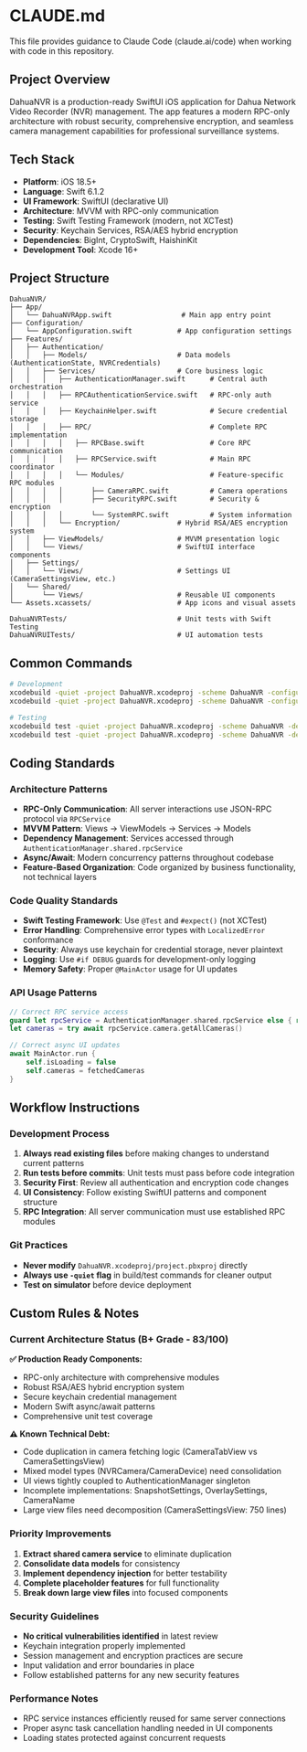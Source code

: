 # CLAUDE.md

This file provides guidance to Claude Code (claude.ai/code) when working with code in this repository.

## Project Overview

DahuaNVR is a production-ready SwiftUI iOS application for Dahua Network Video Recorder (NVR) management. The app features a modern RPC-only architecture with robust security, comprehensive encryption, and seamless camera management capabilities for professional surveillance systems.

## Tech Stack

- **Platform**: iOS 18.5+
- **Language**: Swift 6.1.2
- **UI Framework**: SwiftUI (declarative UI)
- **Architecture**: MVVM with RPC-only communication
- **Testing**: Swift Testing Framework (modern, not XCTest)
- **Security**: Keychain Services, RSA/AES hybrid encryption
- **Dependencies**: BigInt, CryptoSwift, HaishinKit
- **Development Tool**: Xcode 16+

## Project Structure

```
DahuaNVR/
├── App/
│   └── DahuaNVRApp.swift                 # Main app entry point
├── Configuration/
│   └── AppConfiguration.swift           # App configuration settings
├── Features/
│   ├── Authentication/
│   │   ├── Models/                      # Data models (AuthenticationState, NVRCredentials)
│   │   ├── Services/                    # Core business logic
│   │   │   ├── AuthenticationManager.swift      # Central auth orchestration
│   │   │   ├── RPCAuthenticationService.swift   # RPC-only auth service
│   │   │   ├── KeychainHelper.swift             # Secure credential storage
│   │   │   ├── RPC/                             # Complete RPC implementation
│   │   │   │   ├── RPCBase.swift                # Core RPC communication
│   │   │   │   ├── RPCService.swift             # Main RPC coordinator
│   │   │   │   └── Modules/                     # Feature-specific RPC modules
│   │   │   │       ├── CameraRPC.swift          # Camera operations
│   │   │   │       ├── SecurityRPC.swift        # Security & encryption
│   │   │   │       └── SystemRPC.swift          # System information
│   │   │   └── Encryption/              # Hybrid RSA/AES encryption system
│   │   ├── ViewModels/                  # MVVM presentation logic
│   │   └── Views/                       # SwiftUI interface components
│   ├── Settings/
│   │   └── Views/                       # Settings UI (CameraSettingsView, etc.)
│   └── Shared/
│       └── Views/                       # Reusable UI components
└── Assets.xcassets/                     # App icons and visual assets

DahuaNVRTests/                           # Unit tests with Swift Testing
DahuaNVRUITests/                         # UI automation tests
```

## Common Commands

```bash
# Development
xcodebuild -quiet -project DahuaNVR.xcodeproj -scheme DahuaNVR -configuration Debug -destination 'platform=iOS Simulator,name=iPhone 16' build
xcodebuild -quiet -project DahuaNVR.xcodeproj -scheme DahuaNVR -configuration Release build

# Testing
xcodebuild test -quiet -project DahuaNVR.xcodeproj -scheme DahuaNVR -destination 'platform=iOS Simulator,name=iPhone 16'
xcodebuild test -quiet -project DahuaNVR.xcodeproj -scheme DahuaNVR -destination 'platform=iOS Simulator,name=iPhone 16' -only-testing:DahuaNVRTests
```

## Coding Standards

### Architecture Patterns
- **RPC-Only Communication**: All server interactions use JSON-RPC protocol via `RPCService`
- **MVVM Pattern**: Views → ViewModels → Services → Models
- **Dependency Management**: Services accessed through `AuthenticationManager.shared.rpcService`
- **Async/Await**: Modern concurrency patterns throughout codebase
- **Feature-Based Organization**: Code organized by business functionality, not technical layers

### Code Quality Standards
- **Swift Testing Framework**: Use `@Test` and `#expect()` (not XCTest)
- **Error Handling**: Comprehensive error types with `LocalizedError` conformance
- **Security**: Always use keychain for credential storage, never plaintext
- **Logging**: Use `#if DEBUG` guards for development-only logging
- **Memory Safety**: Proper `@MainActor` usage for UI updates

### API Usage Patterns
```swift
// Correct RPC service access
guard let rpcService = AuthenticationManager.shared.rpcService else { return }
let cameras = try await rpcService.camera.getAllCameras()

// Correct async UI updates
await MainActor.run {
    self.isLoading = false
    self.cameras = fetchedCameras
}
```

## Workflow Instructions

### Development Process
1. **Always read existing files** before making changes to understand current patterns
2. **Run tests before commits**: Unit tests must pass before code integration
3. **Security First**: Review all authentication and encryption code changes
4. **UI Consistency**: Follow existing SwiftUI patterns and component structure
5. **RPC Integration**: All server communication must use established RPC modules

### Git Practices
- **Never modify** `DahuaNVR.xcodeproj/project.pbxproj` directly
- **Always use `-quiet` flag** in build/test commands for cleaner output
- **Test on simulator** before device deployment

## Custom Rules & Notes

### Current Architecture Status (B+ Grade - 83/100)

**✅ Production Ready Components:**
- RPC-only architecture with comprehensive modules
- Robust RSA/AES hybrid encryption system
- Secure keychain credential management
- Modern Swift async/await patterns
- Comprehensive unit test coverage

**⚠️ Known Technical Debt:**
- Code duplication in camera fetching logic (CameraTabView vs CameraSettingsView)
- Mixed model types (NVRCamera/CameraDevice) need consolidation
- UI views tightly coupled to AuthenticationManager singleton
- Incomplete implementations: SnapshotSettings, OverlaySettings, CameraName
- Large view files need decomposition (CameraSettingsView: 750 lines)

### Priority Improvements
1. **Extract shared camera service** to eliminate duplication
2. **Consolidate data models** for consistency
3. **Implement dependency injection** for better testability
4. **Complete placeholder features** for full functionality
5. **Break down large view files** into focused components

### Security Guidelines
- **No critical vulnerabilities identified** in latest review
- Keychain integration properly implemented
- Session management and encryption practices are secure
- Input validation and error boundaries in place
- Follow established patterns for any new security features

### Performance Notes
- RPC service instances efficiently reused for same server connections
- Proper async task cancellation handling needed in UI components
- Loading states protected against concurrent requests
